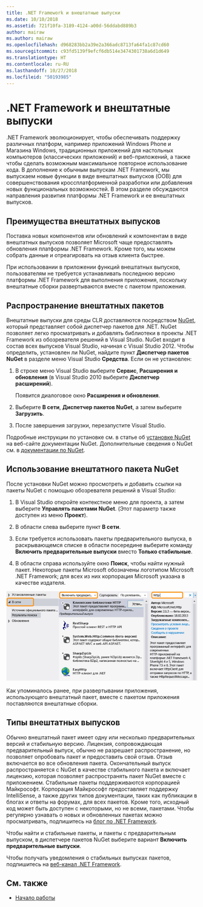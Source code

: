 ```yaml
---
title: .NET Framework и внештатные выпуски
ms.date: 10/10/2018
ms.assetid: 721f10fa-3189-4124-a00d-56ddabd889b3
author: mairaw
ms.author: mairaw
ms.openlocfilehash: d968283bb2a39e2a366adc8713fa64fa1c87cd60
ms.sourcegitcommit: c93fd5139f9efcf6db514e3474301738a6d1d649
ms.translationtype: HT
ms.contentlocale: ru-RU
ms.lasthandoff: 10/27/2018
ms.locfileid: "50193985"
---
```

# <a name="the-net-framework-and-out-of-band-releases"></a>.NET Framework и внештатные выпуски

.NET Framework эволюционирует, чтобы обеспечивать поддержку различных платформ, например приложений Windows Phone и Магазина Windows, традиционных приложений для настольных компьютеров (классических приложений) и веб-приложений, а также чтобы сделать возможным максимальное повторное использование кода. В дополнение к обычным выпускам .NET Framework, мы выпускаем новые функции в виде внештатных выпусков (OOB) для совершенствования кроссплатформенной разработки или добавления новых функциональных возможностей. В этом разделе обсуждаются направления развития платформы .NET Framework и ее внештатных выпусков.

## <a name="advantages-of-oob-releases"></a>Преимущества внештатных выпусков
 Поставка новых компонентов или обновлений к компонентам в виде внештатных выпусков позволяет Microsoft чаще предоставлять обновления платформы .NET Framework. Кроме того, мы можем собрать данные и отреагировать на отзыв клиента быстрее.

 При использовании в приложении функций внештатных выпусков, пользователям не требуется устанавливать последнюю версию платформы .NET Framework для выполнения приложения, поскольку внештатные сборки развертываются вместе с пакетом приложения.

## <a name="how-oob-packages-are-distributed"></a>Распространение внештатных пакетов
Внештатные выпуски для среды CLR доставляются посредством [NuGet](https://www.nuget.org/), который представляет собой диспетчер пакетов для .NET. NuGet позволяет легко просматривать и добавлять библиотеки в проекты .NET Framework из обозревателя решений в Visual Studio. NuGet входит в состав всех выпусков Visual Studio, начиная с Visual Studio 2012. Чтобы определить, установлен ли NuGet, найдите пункт **Диспетчер пакетов NuGet** в разделе меню Visual Studio **Средства**. Если он не установлен:

1.  В строке меню Visual Studio выберите **Сервис**, **Расширения и обновления** (в Visual Studio 2010 выберите **Диспетчер расширений**).

     Появится диалоговое окно **Расширения и обновления**.

2.  Выберите **В сети**, **Диспетчер пакетов NuGet**, а затем выберите **Загрузить**.

3.  После завершения загрузки, перезапустите Visual Studio.

 Подробные инструкции по установке см. в статье об [установке NuGet](/nuget/install-nuget-client-tools) на веб-сайте документации NuGet. Дополнительные сведения о NuGet см. в [документации по NuGet](/nuget).

## <a name="using-a-nuget-oob-package"></a>Использование внештатного пакета NuGet
 После установки NuGet можно просмотреть и добавить ссылки на пакеты NuGet с помощью обозревателя решений в Visual Studio:

1.  В Visual Studio откройте контекстное меню для проекта, а затем выберите **Управлять пакетами NuGet**. (Этот параметр также доступен из меню **Проект**).

2.  В области слева выберите пункт **В сети**.

3.  Если требуется использовать пакеты предварительного выпуска, в раскрывающемся списке в области посередине выберите команду **Включить предварительные выпуски** вместо **Только стабильные**.

4.  В области справа используйте окно **Поиск**, чтобы найти нужный пакет. Некоторые пакеты Microsoft обозначены логотипом Microsoft .NET Framework; для всех из них корпорация Microsoft указана в качестве издателя.

 ![Диспетчер пакетов NuGet](../../../docs/framework/get-started/media/clrnugetdialog.png "clrNugetDialog")

 Как упоминалось ранее, при развертывании приложения, использующего внештатный пакет, вместе с пакетом приложения поставляются внештатные сборки.

## <a name="types-of-oob-releases"></a>Типы внештатных выпусков
 Обычно внештатный пакет имеет одну или несколько предварительных версий и стабильную версию. Лицензия, сопровождающая предварительный выпуск, обычно не разрешает распространение, но позволяет опробовать пакет и предоставить свой отзыв. Отзыв включается во все обновления пакета. Окончательный выпуск распространяется с NuGet в качестве стабильного пакета и включает лицензию, которая позволяет распространять пакет NuGet вместе с приложением. Стабильные пакеты поддерживаются корпорацией Майкрософт. Корпорация Майкрософт предоставляет поддержку IntelliSense, а также других типов документации, таких как публикации в блогах и ответы на форумах, для всех пакетов. Кроме того, исходный код может быть доступен с некоторыми, но не всеми, пакетами. Чтобы регулярно узнавать о новых и обновленных пакетах можно просматривать, подпишитесь на [блог по .NET Framework](https://blogs.msdn.com/b/dotnet/).

 Чтобы найти и стабильные пакеты, и пакеты с предварительным выпуском, в диспетчере пакетов NuGet выберите вариант **Включить предварительные выпуски**.

 Чтобы получать уведомления о стабильных выпусках пакетов, подпишитесь на [веб-канал .NET Framework](https://nuget.org/api/v2/curated-feeds/dotnetframework/Packages/).

## <a name="see-also"></a>См. также

- [Начало работы](../../../docs/framework/get-started/index.md)